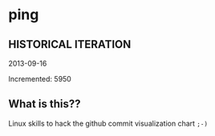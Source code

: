 # ping

## HISTORICAL ITERATION
2013-09-16

Incremented: 5950

## What is this?? 
Linux skills to hack the github commit visualization chart `;-)`
